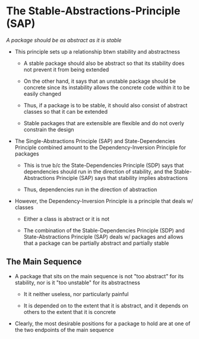 # The Stable-Abstractions-Principle (SAP)

*A package should be as abstract as it is stable*

* This principle sets up a relationship btwn stability and abstractness

    * A stable package should also be abstract so that its stability does not prevent it from being extended

    * On the other hand, it says that an unstable package should be concrete since its instability allows the concrete code within it to be easily changed

    * Thus, if a package is to be stable, it should also consist of abstract classes so that it can be extended

    * Stable packages that are extensible are flexible and do not overly constrain the design

* The Single-Abstractions Principle (SAP) and State-Dependencies Principle combined amount to the Dependency-Inversion Principle for packages

    * This is true b/c the State-Dependencies Principle (SDP) says that dependencies should run in the direction of stability, and the Stable-Abstractions Principle (SAP) says that stability implies abstractions

    * Thus, dependencies run in the direction of abstraction

* However, the Dependency-Inversion Principle is a principle that deals w/ classes

    * Either a class is abstract or it is not

    * The combination of the Stable-Dependencies Principle (SDP) and State-Abstractions Principle (SAP) deals w/ packages and allows that a package can be partially abstract and partially stable

## The Main Sequence

* A package that sits on the main sequence is not "too abstract" for its stability, nor is it "too unstable" for its abstractness

    * It it neither useless, nor particularly painful

    * It is depended on to the extent that it is abstract, and it depends on others to the extent that it is concrete

* Clearly, the most desirable positions for a package to hold are at one of the two endpoints of the main sequence
